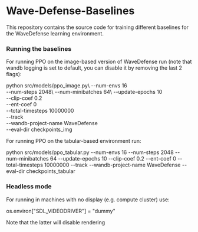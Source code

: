 # Wave-Defense-Baselines


This repository contains the source code for training different baselines for the WaveDefense learning environment.


### Running the baselines

For running PPO on the image-based version of WaveDefense run (note that wandb logging is set to default, you can disable it by removing the last 2 flags):

python src/models/ppo_image.py\ 
--num-envs 16\
--num-steps 2048\ 
--num-minibatches 64\ 
--update-epochs 10\
--clip-coef 0.2\
--ent-coef 0\
--total-timesteps 10000000\
--track\
--wandb-project-name WaveDefense\
--eval-dir checkpoints_img

For running PPO on the tabular-based environment run:

python src/models/ppo_tabular.py --num-envs 16 --num-steps 2048 --num-minibatches 64 --update-epochs 10 --clip-coef 0.2 --ent-coef 0 --total-timesteps 10000000 --track --wandb-project-name WaveDefense --eval-dir checkpoints_tabular

### Headless mode   

For running in machines with no display (e.g. compute cluster) use:

os.environ["SDL_VIDEODRIVER"] = "dummy"

Note that the latter will disable rendering